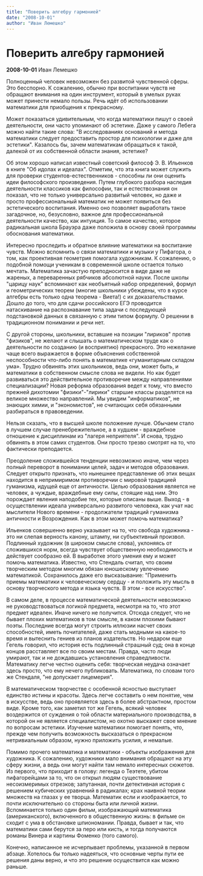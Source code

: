 ```yaml
---
title: "Поверить алгебру гармонией"
date: "2008-10-01"
author: "Иван Лемешко"
---
```


# Поверить алгебру гармонией

**2008-10-01** Иван Лемешко

Полноценный человек невозможен без развитой чувственной сферы. Это бесспорно. К сожалению, обычно при воспитании чувств не обращают внимания на один инструмент, который в умелых руках может принести немало пользы. Речь идёт об использовании математики для приобщения к прекрасному.

Может показаться удивительным, что когда математики пишут о своей деятельности, они часто упоминают об эстетике. Даже у самого Лебега можно найти такие слова: "В исследованиях оснований и метода математики следует предоставить простор для психологии и даже для эстетики". Казалось бы, зачем математикам обращаться к такой, далекой от их собственной области знания, эстетике?

Об этом хорошо написал известный советский философ Э. В. Ильенков в книге "Об идолах и идеалах". Отметим, что эта книга может служить для проверки студентов-естественников - способны ли они оценить идеи философского произведения. Путем глубокого разбора наследия деятельности классиков как философии, так и естествознания он показал, что не только универсально развитый человек, но даже и просто профессиональный математик не может появиться без эстетического воспитания. Именно оно позволяет выработать такое загадочное, но, безусловно, важное для профессиональной деятельности качество, как интуиция. То самое качество, которое радикальная школа Брауэра даже положила в основу своей программы обоснования математики.

Интересно проследить и обратное влияние математики на воспитание чувств. Можно вспомнить о связи математики и музыки у Пифагора, о том, как проективная геометрия помогала художникам. К сожалению, о подобной помощи ученикам в современной школе остается только мечтать. Математика зачастую преподносится в виде даже не жареных, а переваренных рябчиков абсолютной науки. После школы "царицу наук" вспоминают как необъятный набор определений, формул и геометрических теорем (многие школьники убеждены, что в курсе алгебры есть только одна теорема - Виета!) с их доказательствами. Дошло до того, что для сдачи российского ЕГЭ проводится натаскивание на распознавание типа задачи с последующей подстановкой данных в связанную с этим типом формулу. О решении в традиционном понимании и речи нет.

С другой стороны, школьники, вставшие на позиции "лириков" против "физиков", не желают и слышать о математическом труде как о деятельности по созданию (и восприятию) прекрасного. Это нежелание чаще всего выражается в форме объяснения собственной неспособности что-либо понять в математике «гуманитарным складом ума». Трудно обвинять этих школьников, ведь они, может быть, и математики в собственном смысле слова не видели. Но как будет развиваться это действительное противоречие между направлениями специализации? Новая реформа образования ведет к тому, что вместо прежней дихотомии "физики"-"лирики" старшие классы разделятся на великое множество направлений. Мы увидим "информатиков", не знающих химии, и "экономистов", не считающих себя обязанными разбираться в правоведении.

Нельзя сказать, что в высшей школе положение лучше. Обычаем стало в лучшем случае пренебрежительное, а в худшем - враждебное отношение к дисциплинам из "лагеря неприятеля". И снова, трудно обвинять в этом самих студентов. Они просто трезво смотрят на то, что фактически преподается.

Преодоление сложившейся тенденции невозможно иначе, чем через полный переворот в понимании целей, задач и методов образования. Следует открыто признать, что нынешнее представление об этих вещах находится в непримиримом противоречии с мировой традицией гуманизма, идущей еще от античности. Целью образования является не человек, а чуждые, враждебные ему силы, стоящие над ним. Это порождает явления наподобие тех, которые описаны выше. Выход - в осуществлении идеала универсально развитого человека, как учат нас мыслители Нового времени - продолжатели традиций гуманизма античности и Возрождения. Как в этом может помочь математика? 

Ильенков совершенно верно указывает на то, что свобода художника - это ни слепая верность канону, штампу, ни субъективный произвол. Подлинный художник (в широком смысле слова), уклоняясь от сложившихся норм, всегда чувствует общественную необходимость и действует сообразно ей. В выработке этого умения ему и может помочь математика. Известно, что Стендаль считал, что своим творческим методом многим обязан юношескому увлечению математикой. Сохранилось даже его высказывание: "Применить приемы математики к человеческому сердцу - и положить эту мысль в основу творческого метода и языка чувств. В этом - все искусство".

В самом деле, в процессе математической деятельности невозможно не руководствоваться логикой предмета, несмотря на то, что этот предмет идеален. Иначе ничего не получится. Отсюда следует, что не бывает плохих математиков в том смысле, в каком плохими бывают поэты. Последние всегда могут строить иллюзии насчет своих способностей, иметь почитателей, даже стать модными на какое-то время и вытеснить гениев из планов издательств. Но недаром еще Гегель говорил, что история есть подлинный страшный суд; она в конце концов расставляет все по своим местам. Правда, часто люди умирают, так и не дождавшись установления справедливости. Математику легче честно оценить себя: творческая неудача означает здесь просто, что ему нечего публиковать. Математика, по словам того же Стендаля, "не допускает лицемерия".

В математическом творчестве с особенной ясностью выступает единство истины и красоты. Здесь легче составить о нем понятие, чем в искусстве, ведь оно проявляется здесь в более абстрактном, простом виде. Кроме того, как заметил тот же Гегель, всякий человек воздержится от суждения о той области материального производства, в которой он не является специалистом, но охотно выскажет свое мнение по вопросам эстетики. Изучение математики помогает понять, что, прежде чем получить возможность высказаться о прекрасном нетривиальным образом, нужно приложить усилия, и немалые.

Помимо прочего математика и математики - объекты изображения для художника. К сожалению, художники мало внимания обращают на эту сферу жизни, а ведь они могут найти там немало интересных сюжетов. Из первого, что приходит в голову: легенда о Теэтете, убитом пифагорейцами за то, что он открыл людям существование несоизмеримых отрезков; запутанная, почти детективная история с решением кубических уравнений в радикалах; крах наивной теории множеств на глазах у ее творца. Математик если и изображается, то почти исключительно со стороны быта или личной жизни. Вспоминается только один фильм, изображающий математика (американского), включенного в общественную жизнь: в фильме он сходит с ума в обстановке шпиономании. Правда, бывает и так, что математики сами берутся за перо или кисть, и тогда получаются романы Винера и картины Фоменко (того самого).

Конечно, написанное не исчерпывает проблемы, указанной в первом абзаце. Хотелось бы только надеяться, что основные черты пути ее решения даны верно, и что это решение осуществится как можно раньше.